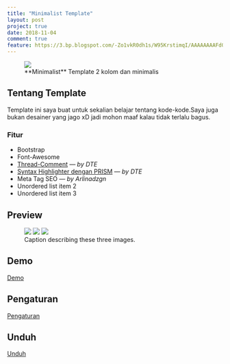 ```yaml
---
title: "Minimalist Template"
layout: post
project: true
date: 2018-11-04
comment: true
feature: https://3.bp.blogspot.com/-Zo1vkR0dh1s/W95KrstimqI/AAAAAAAAFd0/QFuUV-kNMbsBSJ4OgXKfQAItQGB6cqRjgCLcBGAs/s1600/homepage.png
---
```


<figure>
    <a href="https://3.bp.blogspot.com/-Zo1vkR0dh1s/W95KrstimqI/AAAAAAAAFd0/QFuUV-kNMbsBSJ4OgXKfQAItQGB6cqRjgCLcBGAs/s1600/homepage.png"><img src="https://3.bp.blogspot.com/-Zo1vkR0dh1s/W95KrstimqI/AAAAAAAAFd0/QFuUV-kNMbsBSJ4OgXKfQAItQGB6cqRjgCLcBGAs/s1600/homepage.png"></a>
    <figcaption>**Minimalist** Template 2 kolom dan minimalis</figcaption>
</figure>

## Tentang Template
Template ini saya buat untuk sekalian belajar tentang kode-kode.Saya juga bukan desainer yang jago xD jadi mohon maaf kalau tidak terlalu bagus.
### Fitur 
<ul>
<li> Bootstrap <span class="badge badge-pill badge-success"><i class="fas fa-check-circle"></i></span> </li>
<li> Font-Awesome <span class="badge badge-pill badge-success"><i class="fas fa-check-circle"></i></span> </li>
<li> <a target='_blank' href="https://www.dte.web.id/2013/01/membuat-fitur-komentar-berbalas.html">Thread-Comment</a> <cite>— by DTE </cite> <span class="badge badge-pill badge-success"><i class="fas fa-check-circle"></i></span> </li>
<li> <a target='_blank' href="https://www.dte.web.id/2012/09/syntax-highlighter-dengan-prism.html">Syntax Highlighter dengan PRISM</a> <cite>— by DTE </cite> <span class="badge badge-pill badge-success"><i class="fas fa-check-circle"></i></span> </li>
<li>Meta Tag SEO  <cite>— by Arlinadzgn </cite> <span class="badge badge-pill badge-success"><i class="fas fa-check-circle"></i></span> </li>
<li>Unordered list item 2</li>
<li>Unordered list item 3</li>
</ul>

## Preview

<figure class="third">
	<img src="https://2.bp.blogspot.com/-teeEm9dYA_U/W95KrOU_MxI/AAAAAAAAFds/DAAQsehTSXsX5PdKXwCW3uwqYvkHCjZVQCLcBGAs/s1600/content.png">
	<img src="https://4.bp.blogspot.com/-k6bCertbAQY/W95KroEYamI/AAAAAAAAFdw/MVZuzr-b74QzY51SUBnFIJ1BC116T4y8QCLcBGAs/s1600/komen.png" imageanchor="1" >
	<img src="https://1.bp.blogspot.com/-Y8xDsNtlWD8/W95KsIaRaFI/AAAAAAAAFd4/F9_TCmkZuRQb2I6DQ-9gANbfhLJ5cd2RQCLcBGAs/s1600/page.png">
	<figcaption>Caption describing these three images.</figcaption>
</figure>

## Demo
<a href="https://template-p1.blogspot.com/" class="btn"><i class="fas fa-eye"></i> Demo</a>

## Pengaturan
<a href="https://template-p1.blogspot.com/p/tentang.html" class="btn"><i class="fas fa-cog"></i> Pengaturan</a>

## Unduh
<a href="#" class="btn"><i class="fas fa-file-download"></i> Unduh</a>
